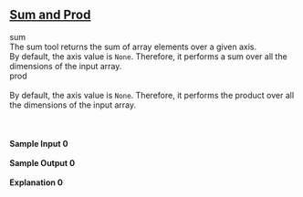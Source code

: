 ## **[Sum and Prod](https://www.hackerrank.com/challenges/np-sum-and-prod)** 
sum<br>The sum tool returns the sum of array elements over a given axis.<br>By default, the axis value is <code>None</code>. Therefore, it performs a sum over all the dimensions of the input array.<br>prod<br><br>By default, the axis value is <code>None</code>. Therefore, it performs the product over all the dimensions of the input array.<br><br><br><br>**Sample Input 0**<br><br>**Sample Output 0**<br><br>**Explanation 0**<br><br>